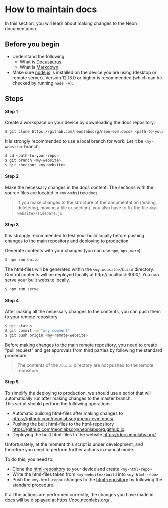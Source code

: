 # How to maintain docs

In this section, you will learn about making changes to the Neon documentation.

## Before you begin
  * Understand the following:
    * What is [Docusaurus](https://docusaurus.io/docs).
    * What is [Markdown](https://www.markdownguide.org/basic-syntax/).
  * Make sure [node.js](https://nodejs.org/en/download/) is installed on the device you are using (desktop or remote server). Version 12.13.0 or higher is recommended (which can be checked by running `node -v`).


## Steps

#### Step 1
Create a workspace on your device by downloading the docs repository:  

```sh
$ git clone https://github.com/neonlabsorg/neon-evm.docs/ <path-to-your-repo>

```  

It is strongly recommended to use a local branch for work. Let it be `<my-website>` branch.  

```sh
$ cd <path-to-your-repo>
$ git branch <my-website>
$ git checkout <my-website>
```

#### Step 2

Make the necessary changes in the docs content. The sections with the source files are located in `<my-website>/docs`.  

> If you make changes to the structure of the documentation (adding, deleteting, moving a file or section), you also have to fix the file `<my-website>/sidebars.js`.  

#### Step 3

It is strongly recommended to test your build locally before pushing changes to the main repository and deploying to production.  

Generate contents with your changes (you can use `npm`, `npx`, `yarn`).
```sh
$ npm run build
```
The html-files will be generated within the `<my-website>/build` directory. Control contents will be deployed locally at http://localhost:3000/. You can serve your built website locally.

```sh
$ npm run serve
```

#### Step 4

After making all the necessary changes to the contents, you can push them to your remote repository.

```sh
$ git status
$ git commit -m "any comment"
$ git push origin <my-remote-website>
```

Before making changes to the [main](https://github.com/neonlabsorg/neon-evm.docs/) remote repository, you need to create "pull request" and get approvals from third parties by following the standard procedure.

> The contents of the `/build` directory are not pushed to the remote repository.

#### Step 5

To simplify the deploying to production, we should use a script that will automatically run after making changes to the master branch.  
This script should perform the following operations:
  * Automatic building html-files after making changes to https://github.com/neonlabsorg/neon-evm.docs/
  * Pushing the built html-files to the html-repository https://github.com/neonlabsorg/neonlabsorg.github.io
  * Deploying the built html-files to the website https://doc.neonlabs.org/

Unfortunately, at the moment this script is under development, and therefore you need to perform further actions in manual mode.

To do this, you need to:
  * Clone the [html-repository](https://github.com/neonlabsorg/neonlabsorg.github.io) to your device and create `<my-html-repo>`
  * Write the html-files taken from `<my-website>/build` into `<my-html-repo>`
  * Push the `<my-html-repo>` changes to the [html-repository](https://github.com/neonlabsorg/neonlabsorg.github.io) by following the standard procedure.

If all the actions are performed correctly, the changes you have made in docs will be displayed at https://doc.neonlabs.org/ .




